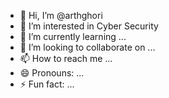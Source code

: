 - 👋 Hi, I’m @arthghori
- 👀 I’m interested in Cyber Security
- 🌱 I’m currently learning ...
- 💞️ I’m looking to collaborate on ...
- 📫 How to reach me ...
- 😄 Pronouns: ...
- ⚡ Fun fact: ...

<!---
arthghori/arthghori is a ✨ special ✨ repository because its `README.md` (this file) appears on your GitHub profile.
You can click the Preview link to take a look at your changes.
--->
